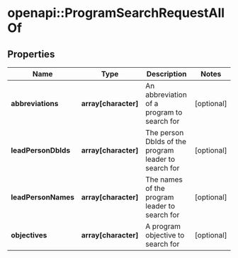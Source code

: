 # openapi::ProgramSearchRequestAllOf

## Properties
Name | Type | Description | Notes
------------ | ------------- | ------------- | -------------
**abbreviations** | **array[character]** | An abbreviation of a program to search for | [optional] 
**leadPersonDbIds** | **array[character]** | The person DbIds of the program leader to search for | [optional] 
**leadPersonNames** | **array[character]** | The names of the program leader to search for | [optional] 
**objectives** | **array[character]** | A program objective to search for | [optional] 


